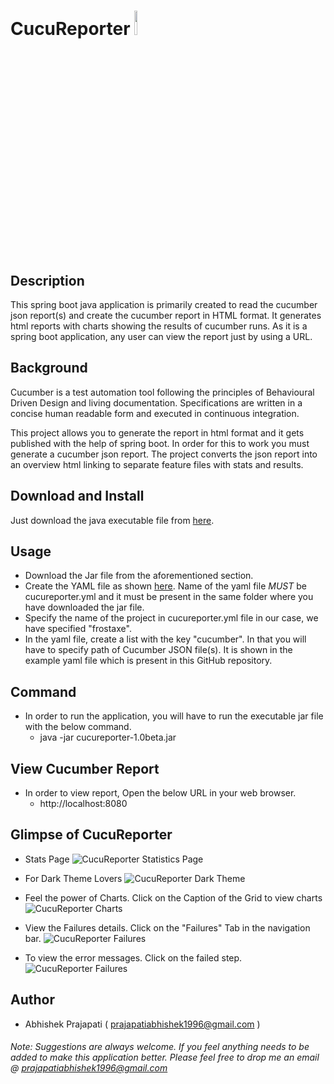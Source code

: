  # CucuReporter <img src="https://github.com/frostyaxe/CucuReporter/blob/CucuReporter/1.0beta/CucuReporter/icon.png" width="10%" height="10%">

## Description
This spring boot java application is primarily created to read the cucumber json report(s) and create the cucumber report in HTML format. It generates html reports with charts showing the results of cucumber runs. As it is a spring boot application, any user can view the report just by using a URL.
  
## Background
Cucumber is a test automation tool following the principles of Behavioural Driven Design and living documentation. Specifications are written in a concise human readable form and executed in continuous integration.

This project allows you to generate the report in html format and it gets published with the help of spring boot. In order for this to work you must generate a cucumber json report. The project converts the json report into an overview html linking to separate feature files with stats and results.
  
## Download and Install
Just download the java executable file from [here](https://github.com/frostyaxe/CucuReporter/blob/CucuReporter/1.0beta/cucureporter-1.0beta.jar).

## Usage
* Download the Jar file from the aforementioned section.
* Create the YAML file as shown [here](https://github.com/frostyaxe/CucuReporter/blob/CucuReporter/1.0beta/cucureporter.yml). Name of the yaml file *MUST* be cucureporter.yml and it must be present in the same folder where you have downloaded the jar file.
* Specify the name of the project in cucureporter.yml file in our case, we have specified "frostaxe".
* In the yaml file, create a list with the key "cucumber". In that you will have to specify path of Cucumber JSON file(s). It is shown in the example yaml file which is present in this GitHub repository.

## Command 
* In order to run the application, you will have to run the executable jar file with the below command.
    * java -jar cucureporter-1.0beta.jar

## View Cucumber Report
* In order to view report, Open the below URL in your web browser.
  * http://localhost:8080
  
## Glimpse of CucuReporter

* Stats Page 
![CucuReporter Statistics Page](https://github.com/frostyaxe/CucuReporter/blob/CucuReporter/1.0beta/CucuReporter/StatsPage.PNG)

* For Dark Theme Lovers 
![CucuReporter Dark Theme](https://github.com/frostyaxe/CucuReporter/blob/CucuReporter/1.0beta/CucuReporter/DarkTheme.PNG)

* Feel the power of Charts. Click on the Caption of the Grid to view charts 
![CucuReporter Charts](https://github.com/frostyaxe/CucuReporter/blob/CucuReporter/1.0beta/CucuReporter/Graph.PNG)
  

* View the Failures details. Click on the "Failures" Tab in the navigation bar.
![CucuReporter Failures](https://github.com/frostyaxe/CucuReporter/blob/CucuReporter/1.0beta/CucuReporter/ViewFailures.PNG)
 
* To view the error messages. Click on the failed step. 
 ![CucuReporter Failures](https://github.com/frostyaxe/CucuReporter/blob/CucuReporter/1.0beta/CucuReporter/Error.PNG)
  


## Author
* Abhishek Prajapati ( prajapatiabhishek1996@gmail.com )

###### Note: Suggestions are always welcome. If you feel anything needs to be added to make this application better. Please feel free to drop me an email @ prajapatiabhishek1996@gmail.com
